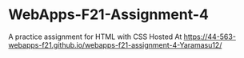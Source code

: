 # WebApps-F21-Assignment-4
A practice assignment for HTML with CSS
Hosted At <https://44-563-webapps-f21.github.io/webapps-f21-assignment-4-Yaramasu12/>
